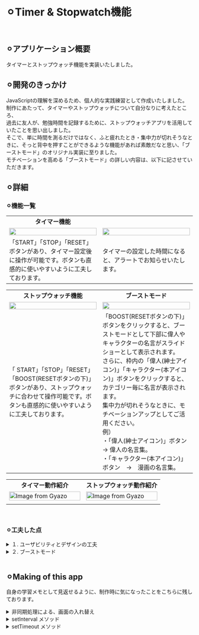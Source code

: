 # ⚪︎Timer & Stopwatch機能
<br>


## ⚪︎アプリケーション概要
タイマーとストップウォッチ機能を実装いたしました。
<br>


## ⚪︎開発のきっかけ
JavaScriptの理解を深めるため、個人的な実践練習として作成いたしました。<br>
制作にあたって、タイマーやストップウォッチについて自分なりに考えたところ、<br>
過去に友人が、勉強時間を記録するために、ストップウォッチアプリを活用していたことを思い出しました。<br>
そこで、単に時間を測るだけではなく、ふと疲れたとき・集中力が切れそうなときに、そっと背中を押すことができるような機能があれば素敵だなと思い、「ブーストモード」のオリジナル実装に至りました。<br>
モチベーションを高める「ブーストモード」の詳しい内容は、以下に記させていただきます。
<br>

## ⚪︎詳細
### ⚪︎機能一覧
<table width="100%" cellspacing="10">
  <tr>
    <td width="50%" align="center"><b>タイマー機能</b></td>
    <!-- <td width="50%" align="center"><b></b></td> -->
  </tr>
  <tr>
    <td width="50%"><img src="https://github.com/user-attachments/assets/77239507-bf55-4f3d-89dc-ba2d9fd5ee4f" width="100%"></td>
    <td width="50%"><img src="https://github.com/user-attachments/assets/1fb9be75-fdbc-4ac0-be73-da5b308df40c" width="100%"></td>
  </tr>
  <tr>
    <td width="50%">「START」「STOP」「RESET」ボタンがあり、タイマー設定後に操作が可能です。ボタンも直感的に使いやすいように工夫しております。</td>
    <td width="50%">タイマーの設定した時間になると、アラートでお知らせいたします。</td>
  </tr>
</table>

<table width="100%" cellspacing="10">
  <tr>
    <td width="50%" align="center"><b>ストップウォッチ機能</b></td>
    <td width="50%" align="center"><b>ブーストモード</b></td>
  </tr>
  <tr>
    <td width="50%"><img src="https://github.com/user-attachments/assets/05a35f3c-0e5a-4c8b-ae21-89b07f9924f1" width="100%"></td>
    <td width="50%"><img src="https://github.com/user-attachments/assets/898e4b30-7ee1-4bdd-b5b6-5e007797bacc" width="100%"></td>
  </tr>
  <tr>
    <td width="50%">「
      START」「STOP」「RESET」「BOOST(RESETボタンの下)」ボタンがあり、ストップウォッチに合わせて操作可能です。ボタンも直感的に使いやすいように工夫しております。
    </td>
    <td width="50%">
      「BOOST(RESETボタンの下)」ボタンをクリックすると、ブーストモードとして下部に偉人やキャラクターの名言がスライドショーとして表示されます。<br>
      さらに、枠内の「偉人(紳士アイコン)」「キャラクター(本アイコン)」ボタンをクリックすると、カテゴリー毎に名言が表示されます。<br>
      集中力が切れそうなときに、モチベーションアップとしてご活用ください。<br>
      例）<br>
      ・「偉人(紳士アイコン)」ボタン　→ 偉人の名言集。<br>
      ・「キャラクター(本アイコン)」ボタン　→　漫画の名言集。<br>
    </td>
  </tr>
</table>

<table width="100%" cellspacing="10">
  <tr>
    <td width="50%" align="center"><b>タイマー動作紹介</b></td>
    <td width="50%" align="center"><b>ストップウォッチ動作紹介</b></td>
  </tr>
  <tr>
    <td width="50%">
      <a href="https://gyazo.com/e5a871c59ed67d3f2ad580de40d4d0e8">
        <img src="https://i.gyazo.com/e5a871c59ed67d3f2ad580de40d4d0e8.gif" alt="Image from Gyazo" width="100%"/>
      </a>
    </td>
    <td width="50%">
      <a href="https://gyazo.com/a1a12135bca036c545c5e8604c4b42a2">
        <img src="https://i.gyazo.com/a1a12135bca036c545c5e8604c4b42a2.gif" alt="Image from Gyazo" width="100%"/>
      </a>
    </td>
  </tr>
  <tr>
    <td width="50%"></td>
    <td width="50%"></td>
  </tr>
</table>
<br>


### ⚪︎工夫した点
<details>
<summary>１. ユーザビリティとデザインの工夫</summary>
- タイマーやストップウォッチの基本的な機能に加え、ユーザーが次にどのボタンを押すべきか視覚的、尚且つ直感的にわかるようにボタンの背景色のタイミング等工夫いたしました。
</details>

<details>
<summary>２. ブーストモード</summary>
- 「ブーストモード」には「ランダム(初期設定)」「偉人名言」「キャラクター名言」とカテゴリー分けされており、ユーザーの気分にあったものを選べるようにしております。<br>
- タイマーやストップウォッチの本来の機能を損なわせないために、「ブーストモード」ボタンは、あえて控えめなデザイン(カーソルを合わせると現れるデザイン)にしております。<br>
- しかし、「ブーストモード」ボタンは、1度選択したらモチベーションアップのため目立つようにデザインしております。
</details>
<br>

## ⚪︎Making of this app 
自身の学習メモとして見返せるように、制作時に気になったことをこちらに残しております。</summary>
<details>
  <summary>非同期処理による、画面の入れ替え</summary>
  - 「timer」「stopwatch」タブをそれぞれクリックすると、タブに対応したビューを<div class="main">箇所に表示させる。<br>
      
```html
　　//layout.html
    <div class="header">
        <button class="head tab_timer" data-file="timer.html" id="tabTimer">timer</button>
        <button class="head tab_stopwatch" data-file="stopwatch.html" id="tabStopWatch">stopwatch</button>
    </div>
    <div class="main">
      <!-- switch.jsにて"timer.html""stopwatch.html"を表示 -->
    </div>
```
<br>

```javascript
   //switch.js
   function loadPage(file, scriptPath){
      fetch(file)　　　　　　　　　　　　　　　　　　　　　　// fetch(※)でfileを受け取る
          .then(response => response.text())　　　　　　// 受け取ったfileをtextに変換
          .then(data => {
              document.querySelector(".main").innerHTML = data;　　// layout.htmlのmain内 = dataと定義
              
              if (file === "timer.html" && !scriptLoaded.timer) {　// もしfileが"timer.html"でscriptLoaded.timer=falseの場合、
                  const script = document.createElement("script"); // ↓
                  script.src = scriptPath;                         // ↓
                  script.id = "dynamic-script-timer";              // 各htmlのJSを対応させるため、「<script src="scriptPath" id="dynamic-script-timer"></script>」を作成
                  document.body.appendChild(script);               // body内に↑を格納
                  scriptLoaded.timer = true;                       // scriptLoaded.timer = true にする
              }
  
              if (file === "stopwatch.html" && !scriptLoaded.stopwatch) { // 以下省略
                  const script = document.createElement("script");
                  script.src = scriptPath;
                  script.id = "dynamic-script-stopwatch";
                  document.body.appendChild(script);
                  scriptLoaded.stopwatch = true;
              }
          })
          .catch(error => {
              console.log('読み込みエラー:', error);
              document.querySelector('.main').innerHTML = "<p>読み込みに失敗しました。</p>";
          });
    }
```
  <table width="80%" cellspacing="10">
    <tr>
      <td width="20%" align="left"><b>fetch</b></td>
      <td width="80%" align="left">
        <b>HTTPリクエスト（API通信）を非同期で行うJavaScriptメソッド。<br>
          レスポンスそのもの（Response オブジェクト） を返すため、直接 HTML 文字列ではない。response.text() などで「中身」を取り出す必要がある。<br>
          イメージ: fetch() → 手紙をもらう / response.text() → 封筒を開けて中の手紙を読む 
        </b>
      </td>
    </tr>
    <tr>
      <td width="20%" align="left"><b>catch</b></td>
      <td width="80%" align="left"><b>fetchでエラー(404など)が起きた場合の処理を記述。</b></td>
    </tr>
  </table>
</details>

<details>
  <summary>setInterval メソッド</summary>
  - 「start」ボタン等をそれぞれクリックすると、カウントダウンが行われる。<br>
      
```html
　　// timer.html
　　<div class="btn_area">
      <div class="btns">
        <button class="btn start active">START</button>
        <button class="btn stop">STOP</button>
      </div>
      <button class="btn reset">RESET</button>
  </div>
```
<br>

```javascript
   // timer.js
   startBtn.addEventListener("click",() => {
      console.log("start clicked!");
      setActiveBtn(stopBtn);
  
      let hours = Number(hoursInput.value);
      let minutes = Number(minutesInput.value);
      let seconds = Number(secondsInput.value);
  
      totalSec = hours * 3600 + minutes * 60 + seconds;
  
      if (totalSec > 0) {                 // totalSecが0より大きい場合...
          setActiveBtn(stopBtn);
          countDown();   　               // function countDownで定義した処理を行う
          
          if (!intervalID) {             // intervalIDが無い場合...
              intervalID = setInterval(countDown, 1000);   // 「1秒ごとにcountDown処理を繰り返す」= intervalIDと定義(※stopする時に必要)
          }
  
       } else {
          setActiveBtn(startBtn);
      }
      
  });
```
  <table width="80%" cellspacing="10">
    <tr>
      <td width="20%" align="left"><b>setInterval()</b></td>
      <td width="80%" align="left">
        <b>setInterval メソッド<br>
          一定間隔ごとに繰り返し処理を実行する JavaScript メソッド。<br>
          「console.log(id); // 例えば 1, 2, 3 」のようなIDを返すためIDの定義を行う必要がある。（timer.js※部分）<br>
          setInterval(関数, ミリ秒);<br>
        　関数: 実行したい関数または処理（無名関数でもOK）/　ミリ秒: 実行する間隔（1000 = 1秒）<br>
          ！注意！<br>
          実行時間が長いと、処理が間に合わずズレが出ることも。時間の正確性が重要な場面では、setTimeout() をループさせる方法もある。
        </b>
      </td>
    </tr>
    <tr>
      <td width="20%" align="left"><b>clearInterval()</b></td>
      <td width="80%" align="left"><b>setInterval()の繰り返し処理を停止させる。<br>setInterval()で定義したIDをclearInterval()に渡すと停止できる。</b></td>
    </tr>
  </table>
</details>

<details>
  <summary>setTimeout メソッド</summary>
  - 「start」ボタン等をそれぞれクリックすると、カウントダウンが行われる。<br>
      
```javascript
   // stopwatch.js
   function startSlideShow(category = null){　
      clearTimeout(slideShowTimeID);
      
      const list = category ? quotes[category] : getAllQuotes();　// categoryがあれば、quotesから[category]を取得。なければ全て取得。
      if (!list || list.length === 0) return;
  
      // random表示・// スライドショー表示間隔
      const showRandomQuote = () => { 
          currentShow = Math.floor(Math.random() * list.length); 　// (※１)
          showContent(list, currentShow);
          slideShowTimeID = setTimeout(showRandomQuote, 3500);    // (※2)
      };
  
      showRandomQuote();    
  }
```
  <table width="80%" cellspacing="10">
    <tr>
      <td width="20%" align="left"><b>Math.random()</b></td>
      <td width="80%" align="left">
        <b>0〜1(未満)の乱数を生成する。<br>
          Math.random() * list.length（※１）の場合、「0〜1(未満)のランダムな数字」×「listの長さ」をcurrentShowとして定義している。
        </b>
      </td>
    </tr>
    <tr>
      <td width="20%" align="left"><b>setTimeout()</b></td>
      <td width="80%" align="left"><b>一定時間後に1回だけ実行するを実行する。処理が終わってから次を実行するので 間隔が正確。<br>
        setTimeout(関数, ミリ秒);<br>
　      関数　: 実行したい関数または処理（無名関数でもOK）/ ミリ秒: 実行する間隔（1000 = 1秒）<br>
        setIntervalのように繰り返し実行したい場合は、※2のように工夫が必要。<br>
        setTimeout()で定義したIDをclearTime()に渡すと停止できる。</b></td>
    </tr>
    <tr>
      <td width="20%" align="left"><b>clearTimeout()</b></td>
      <td width="80%" align="left"><b>setTimeout()の処理を停止させる。<br>setTimeout()で定義したIDをclearTimeout()に渡すと停止できる。</b></td>
    </tr>
  </table>
</details>
